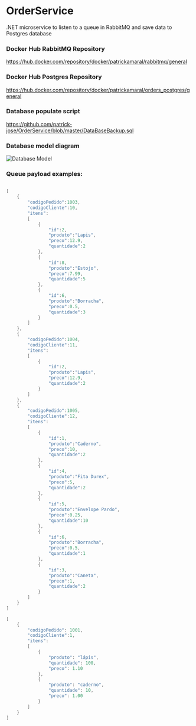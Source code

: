 # OrderService

.NET microservice to listen to a queue in RabbitMQ and save data to Postgres database

### Docker Hub RabbitMQ Repository

https://hub.docker.com/repository/docker/patrickamaral/rabbitmq/general

### Docker Hub Postgres Repository
https://hub.docker.com/repository/docker/patrickamaral/orders_postgres/general

### Database populate script
https://github.com/patrick-jose/OrderService/blob/master/DataBaseBackup.sql

### Database model diagram
![Database Model](https://user-images.githubusercontent.com/21955255/221970585-fa950fc6-44ad-4ade-a0b7-5623fb5df484.png)

### Queue payload examples:
```go

[
	{
		"codigoPedido":1003,
		"codigoCliente":10,
		"itens":
		[
			{
				"id":2,
				"produto":"Lapis",
				"preco":12.9,
				"quantidade":2
			},
			{
				"id":8,
				"produto":"Estojo",
				"preco":7.99,
				"quantidade":5
			},
			{
				"id":6,
				"produto":"Borracha",
				"preco":0.5,
				"quantidade":3
			}
		]
	},
	{
		"codigoPedido":1004,
		"codigoCliente":11,
		"itens":
		[
			{
				"id":2,
				"produto":"Lapis",
				"preco":12.9,
				"quantidade":2
			}
		]
	},
	{
		"codigoPedido":1005,
		"codigoCliente":12,
		"itens":
		[
			{
				"id":1,
				"produto":"Caderno",
				"preco":10,
				"quantidade":2
			},
			{
				"id":4,
				"produto":"Fita Durex",
				"preco":5,
				"quantidade":2
			},
			{
				"id":5,
				"produto":"Envelope Pardo",
				"preco":0.25,
				"quantidade":10
			},
			{
				"id":6,
				"produto":"Borracha",
				"preco":0.5,
				"quantidade":1
			},
			{
				"id":3,
				"produto":"Caneta",
				"preco":1,
				"quantidade":2
			}
		]
	}
]

[
	{
		"codigoPedido": 1001,
		"codigoCliente":1,
		"itens": 
		[
			{
				"produto": "lápis",
				"quantidade": 100,
				"preco": 1.10
			},
			{
				"produto": "caderno",
				"quantidade": 10,
				"preco": 1.00
			}
		]
	}
]
```
